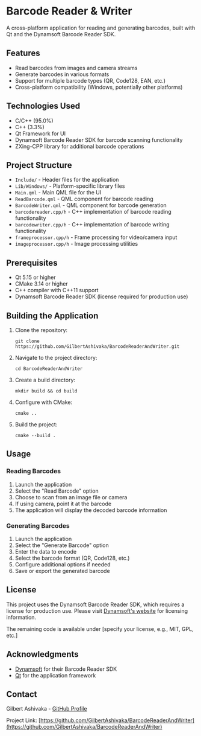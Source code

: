 # Barcode Reader & Writer

A cross-platform application for reading and generating barcodes, built with Qt and the Dynamsoft Barcode Reader SDK.

## Features

- Read barcodes from images and camera streams
- Generate barcodes in various formats
- Support for multiple barcode types (QR, Code128, EAN, etc.)
- Cross-platform compatibility (Windows, potentially other platforms)

## Technologies Used

- C/C++ (95.0%)
- C++ (3.3%)
- Qt Framework for UI
- Dynamsoft Barcode Reader SDK for barcode scanning functionality
- ZXing-CPP library for additional barcode operations

## Project Structure

- `Include/` - Header files for the application
- `Lib/Windows/` - Platform-specific library files
- `Main.qml` - Main QML file for the UI
- `ReadBarcode.qml` - QML component for barcode reading
- `BarcodeWriter.qml` - QML component for barcode generation
- `barcodereader.cpp/h` - C++ implementation of barcode reading functionality
- `barcodewriter.cpp/h` - C++ implementation of barcode writing functionality
- `frameprocessor.cpp/h` - Frame processing for video/camera input
- `imageprocessor.cpp/h` - Image processing utilities

## Prerequisites

- Qt 5.15 or higher
- CMake 3.14 or higher
- C++ compiler with C++11 support
- Dynamsoft Barcode Reader SDK (license required for production use)

## Building the Application

1. Clone the repository:
   ```
   git clone https://github.com/GilbertAshivaka/BarcodeReaderAndWriter.git
   ```

2. Navigate to the project directory:
   ```
   cd BarcodeReaderAndWriter
   ```

3. Create a build directory:
   ```
   mkdir build && cd build
   ```

4. Configure with CMake:
   ```
   cmake ..
   ```

5. Build the project:
   ```
   cmake --build .
   ```

## Usage

### Reading Barcodes

1. Launch the application
2. Select the "Read Barcode" option
3. Choose to scan from an image file or camera
4. If using camera, point it at the barcode
5. The application will display the decoded barcode information

### Generating Barcodes

1. Launch the application
2. Select the "Generate Barcode" option
3. Enter the data to encode
4. Select the barcode format (QR, Code128, etc.)
5. Configure additional options if needed
6. Save or export the generated barcode

## License

This project uses the Dynamsoft Barcode Reader SDK, which requires a license for production use. Please visit [Dynamsoft's website](https://www.dynamsoft.com/barcode-reader/overview/) for licensing information.

The remaining code is available under [specify your license, e.g., MIT, GPL, etc.]

## Acknowledgments

- [Dynamsoft](https://www.dynamsoft.com/) for their Barcode Reader SDK
- [Qt](https://www.qt.io/) for the application framework

## Contact

Gilbert Ashivaka - [GitHub Profile](https://github.com/GilbertAshivaka)

Project Link: [https://github.com/GilbertAshivaka/BarcodeReaderAndWriter](https://github.com/GilbertAshivaka/BarcodeReaderAndWriter)
